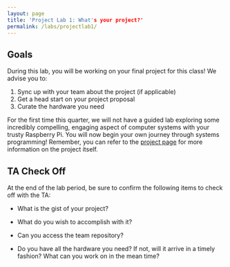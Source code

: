 ```yaml
---
layout: page
title: 'Project Lab 1: What's your project?'
permalink: /labs/projectlab1/
---
```


## Goals

During this lab, you will be working on your final project for this class! We advise you to:

1.  Sync up with your team about the project (if applicable)
2.  Get a head start on your project proposal
3.  Curate the hardware you need

For the first time this quarter, we will not have a guided lab exploring some incredibly compelling, engaging aspect of computer systems with your trusty Raspberry Pi. You will now begin your own journey through systems programming! Remember, you can refer to the [project page](../assignments/project) for more information on the project itself.

## TA Check Off

At the end of the lab period, be sure to confirm the following items to check off with the TA:

* What is the gist of your project?

* What do you wish to accomplish with it?

* Can you access the team repository?

* Do you have all the hardware you need? If not, will it arrive in a timely fashion? What can you work on in the mean time?